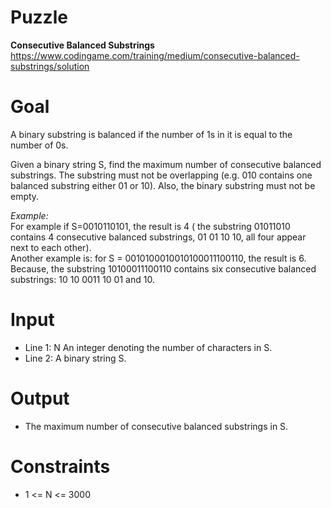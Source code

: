 # Puzzle
**Consecutive Balanced Substrings** https://www.codingame.com/training/medium/consecutive-balanced-substrings/solution

# Goal
A binary substring is balanced if the number of 1s in it is equal to the number of 0s.

Given a binary string S, find the maximum number of consecutive balanced substrings. The substring must not be overlapping (e.g. 010 contains one balanced substring either 01 or 10). Also, the binary substring must not be empty.

*Example:*  
For example if S=0010110101, the result is 4 ( the substring 01011010 contains 4 consecutive balanced substrings, 01 01 10 10, all four appear next to each other).  
Another example is: for S = 0010100010010100011100110, the result is 6. Because, the substring 10100011100110 contains six consecutive balanced substrings: 10 10 0011 10 01 and 10.  

# Input
* Line 1: N An integer denoting the number of characters in S.
* Line 2: A binary string S.

# Output
* The maximum number of consecutive balanced substrings in S.

# Constraints
* 1 <= N <= 3000

